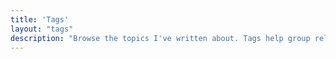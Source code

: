 ```yaml
---
title: 'Tags'
layout: "tags"
description: "Browse the topics I've written about. Tags help group related posts."
---
```

